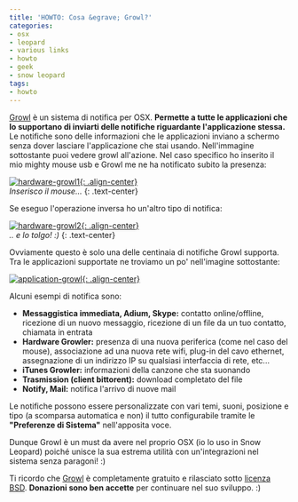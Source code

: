 ```yaml
---
title: 'HOWTO: Cosa &egrave; Growl?'
categories:
- osx
- leopard
- various links
- howto
- geek
- snow leopard
tags:
- howto
---
```

[Growl](http://growl.info/) è un sistema di notifica per OSX. **Permette a
tutte le applicazioni che lo supportano di inviarti delle notifiche
riguardante l'applicazione stessa.** Le notifiche sono delle informazioni che
le applicazioni inviano a schermo senza dover lasciare l'applicazione che stai
usando. Nell'immagine sottostante puoi vedere growl all'azione. Nel caso
specifico ho inserito il mio mighty mouse usb e Growl me ne ha notificato
subito la presenza:

[![hardware-growl1]({{site.url}}/images/hardware-growl1.png){: .align-center}]({{site.url}}/images/hardware-growl1.png)  
_Inserisco il mouse..._
{: .text-center}

Se eseguo l'operazione inversa ho un'altro tipo di notifica:

[![hardware-growl2]({{site.url}}/images/hardware-growl2.png){: .align-center}]({{site.url}}/images/hardware-growl2.png)  
_.. e lo tolgo! :)_
{: .text-center}

Ovviamente questo è solo una delle centinaia di notifiche Growl supporta. Tra
le applicazioni supportate ne troviamo un po' nell'imagine sottostante:

[![application-growl]({{site.url}}/images/application-growl.png){: .align-center}]({{site.url}}/images/application-growl.png)

Alcuni esempi di notifica sono:

  * **Messaggistica immediata, Adium, Skype:** contatto online/offline, ricezione di un nuovo messaggio, ricezione di un file da un tuo contatto, chiamata in entrata
  * **Hardware Growler:** presenza di una nuova periferica (come nel caso del mouse), associazione ad una nuova rete wifi, plug-in del cavo ethernet, assegnazione di un indirizzo IP su qualsiasi interfaccia di rete, etc...
  * **iTunes Growler:** informazioni della canzone che sta suonando
  * **Trasmission (client bittorent):** download completato del file
  * **Notify, Mail:** notifica l'arrivo di nuove mail
  
Le notifiche possono essere personalizzate con vari temi, suoni, posizione e
tipo (a scomparsa automatica e non) il tutto configurabile tramite le
**"Preferenze di Sistema"** nell'apposita voce.

Dunque Growl è un must da avere nel proprio OSX (io lo uso in Snow Leopard)
poiché unisce la sua estrema utilità con un'integrazioni nel sistema senza
paragoni! :)

Ti ricordo che [Growl](http://growl.info/) è completamente gratuito e
rilasciato sotto [licenza BSD](http://it.wikipedia.org/wiki/Licenze_BSD).
**Donazioni sono ben accette** per continuare nel suo sviluppo. :)

